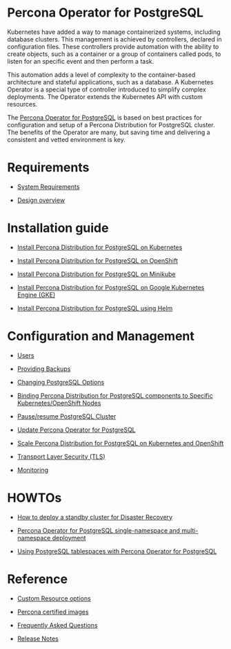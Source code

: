 # Percona Operator for PostgreSQL

Kubernetes have added a way to manage containerized systems, including database
clusters. This management is achieved by controllers, declared in configuration
files. These controllers provide automation with the ability to create objects,
such as a container or a group of containers called pods, to listen for an
specific event and then perform a task.

This automation adds a level of complexity to the container-based architecture
and stateful applications, such as a database. A Kubernetes Operator is a
special type of controller introduced to simplify complex deployments. The
Operator extends the Kubernetes API with custom resources.

The [Percona Operator for PostgreSQL](https://github.com/percona/percona-postgresql-operator) is based on best practices for configuration and
setup of a Percona Distribution for PostgreSQL cluster. The benefits of the
Operator are many, but saving time and delivering a consistent and vetted
environment is key.

# Requirements


* [System Requirements](System-Requirements.md)


* [Design overview](architecture.md)


# Installation guide


* [Install Percona Distribution for PostgreSQL on Kubernetes](kubernetes.md)


* [Install Percona Distribution for PostgreSQL on OpenShift](openshift.md)


* [Install Percona Distribution for PostgreSQL on Minikube](minikube.md)


* [Install Percona Distribution for PostgreSQL on Google Kubernetes Engine (GKE)](gke.md)


* [Install Percona Distribution for PostgreSQL using Helm](helm.md)


# Configuration and Management


* [Users](users.md)


* [Providing Backups](backups.md)


* [Changing PostgreSQL Options](options.md)


* [Binding Percona Distribution for PostgreSQL components to Specific Kubernetes/OpenShift Nodes](constraints.md)


* [Pause/resume PostgreSQL Cluster](pause.md)


* [Update Percona Operator for PostgreSQL](update.md)


* [Scale Percona Distribution for PostgreSQL on Kubernetes and OpenShift](scaling.md)


* [Transport Layer Security (TLS)](TLS.md)


* [Monitoring](monitoring.md)


# HOWTOs


* [How to deploy a standby cluster for Disaster Recovery](standby.md)


* [Percona Operator for PostgreSQL single-namespace and multi-namespace deployment](cluster-wide.md)


* [Using PostgreSQL tablespaces with Percona Operator for PostgreSQL](tablespace.md)


# Reference


* [Custom Resource options](operator.md)


* [Percona certified images](images.md)


* [Frequently Asked Questions](faq.md)


* [Release Notes](ReleaseNotes/index.md)
